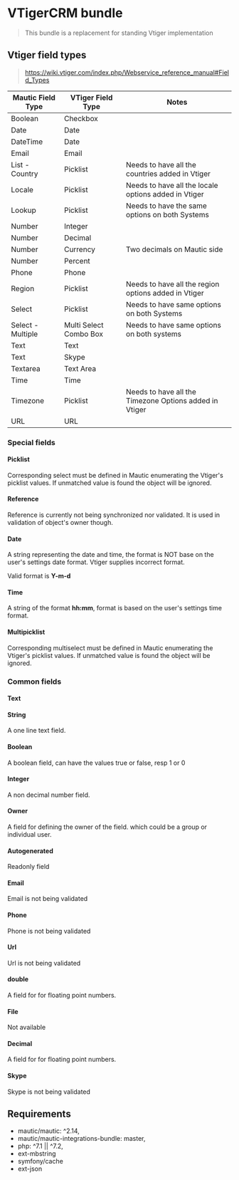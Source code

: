 # VTigerCRM bundle

 > This bundle is a replacement for standing Vtiger implementation
 

## Vtiger field types

 > https://wiki.vtiger.com/index.php/Webservice_reference_manual#Field_Types


| Mautic Field Type| VTiger Field Type     | Notes                                                 |
| -----------------| ------------------    | ------------------------------------------------      |
| Boolean          | Checkbox              | 													   |
| Date             | Date                  |                                                       |
| DateTime         | Date                  |                                                       |
| Email            | Email                 |                                                       |
| List - Country   | Picklist              | Needs to have all the countries added in Vtiger       |
| Locale           | Picklist              | Needs to have all the locale options added in Vtiger  | 
| Lookup           | Picklist              | Needs to have the same options on both Systems        |
| Number           | Integer               |                                                       |
| Number           | Decimal               |                                                       |
| Number           | Currency              | Two decimals on Mautic side                           |
| Number           | Percent               |                                                       |
| Phone            | Phone                 |                                                       |
| Region           | Picklist              | Needs to have all the region options added in Vtiger  |
| Select           | Picklist              | Needs to have same options on both Systems            |
| Select - Multiple| Multi Select Combo Box| Needs to have same options on both systems            |
| Text             | Text                  |                                                       |
| Text             | Skype                 |                                                       |
| Textarea         | Text Area             |                                                       |
| Time             | Time                  |                                                       |
| Timezone         | Picklist              | Needs to have all the Timezone Options added in Vtiger| 
| URL              | URL                   |                                                       |

### Special fields

#### Picklist

Corresponding select must be defined in Mautic enumerating the Vtiger's picklist values. If unmatched value is found
the object will be ignored.


#### Reference

Reference is currently not being synchronized nor validated. It is used in validation of object's owner though.

#### Date
A string representing the date and time, the format is NOT base on the user's settings date format. 
Vtiger supplies incorrect format.

Valid format is **Y-m-d**

#### Time

A string of the format **hh:mm**, format is based on the user's settings time format.

#### Multipicklist

Corresponding multiselect must be defined in Mautic enumerating the Vtiger's picklist values. If unmatched value is found
the object will be ignored.


### Common fields

#### Text

#### String

A one line text field.

#### Boolean

A boolean field, can have the values true or false, resp 1 or 0

#### Integer

A non decimal number field.

#### Owner

A field for defining the owner of the field. which could be a group or individual user.

#### Autogenerated

Readonly field

#### Email

Email is not being validated

#### Phone

Phone is not being validated

#### Url

Url is not being validated

#### double

A field for for floating point numbers.

#### File

Not available

#### Decimal
               
A field for for floating point numbers.

#### Skype                      

Skype is not being validated
 
## Requirements

 * mautic/mautic: ^2.14,
 * mautic/mautic-integrations-bundle: master,
 * php: ^7.1 || ^7.2,
 * ext-mbstring
 * symfony/cache
 * ext-json
